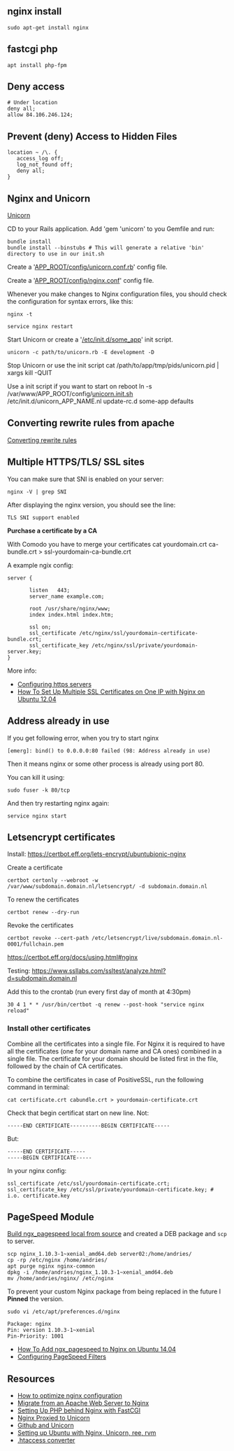 ## nginx install
    sudo apt-get install nginx

## fastcgi php

    apt install php-fpm

## Deny access

    # Under location
    deny all;
    allow 84.106.246.124;

## Prevent (deny) Access to Hidden Files

    location ~ /\. {
       access_log off;
       log_not_found off;
       deny all;
    }

## Nginx and Unicorn

[Unicorn](http://unicorn.bogomips.org/)

CD to your Rails application. Add  'gem 'unicorn' to you Gemfile and run:

    bundle install
    bundle install --binstubs # This will generate a relative 'bin' directory to use in our init.sh

Create a '[APP_ROOT/config/unicorn.conf.rb](../inzetrooster-app/blob/master/config/unicorn.conf.rb)' config file.

Create a '[APP_ROOT/config/nginx.conf](../inzetrooster-app/blob/master/config/nginx.conf)' config file.

Whenever you make changes to Nginx configuration files, you should check the configuration for syntax errors, like this:

    nginx -t

    service nginx restart

Start Unicorn or create a '[/etc/init.d/some_app](../inzetrooster-app/blob/master/config/unicorn.init.sh)' init script.

    unicorn -c path/to/unicorn.rb -E development -D

Stop Unicorn or use the init script
    cat /path/to/app/tmp/pids/unicorn.pid | xargs kill -QUIT

Use a init script if you want to start on reboot
    ln -s /var/www/APP_ROOT/config/[unicorn.init.sh](/pub/scripts/rails/unicorn.init.sh) /etc/init.d/unicorn_APP_NAME.nl
    update-rc.d some-app defaults

## Converting rewrite rules from apache

[Converting rewrite rules](http://nginx.org/en/docs/http/converting_rewrite_rules.html)

## Multiple HTTPS/TLS/ SSL sites

You can make sure that SNI is enabled on your server:

    nginx -V | grep SNI

After displaying the nginx version, you should see the line:

    TLS SNI support enabled

**Purchase a certificate by a CA**

With Comodo you have to merge your certificates
    cat yourdomain.crt ca-bundle.crt > ssl-yourdomain-ca-bundle.crt

A example ngix config:

    server {

           listen   443;
           server_name example.com;

           root /usr/share/nginx/www;
           index index.html index.htm;

           ssl on;
           ssl_certificate /etc/nginx/ssl/yourdomain-certificate-bundle.crt;
           ssl_certificate_key /etc/nginx/ssl/private/yourdomain-server.key;
    }

More info:
* [Configuring https servers](http://nginx.org/en/docs/http/configuring_https_servers.html)
* [How To Set Up Multiple SSL Certificates on One IP with Nginx on Ubuntu 12.04](https://www.digitalocean.com/community/tutorials/how-to-set-up-multiple-ssl-certificates-on-one-ip-with-nginx-on-ubuntu-12-04)

## Address already in use

If you get following error, when you try to start nginx

    [emerg]: bind() to 0.0.0.0:80 failed (98: Address already in use)

Then it means nginx or some other process is already using port 80.

You can kill it using:

    sudo fuser -k 80/tcp

And then try restarting nginx again:

    service nginx start

## Letsencrypt certificates

Install: <https://certbot.eff.org/lets-encrypt/ubuntubionic-nginx>

Create a certificate

    certbot certonly --webroot -w /var/www/subdomain.domain.nl/letsencrypt/ -d subdomain.domain.nl

To renew the certificates

    certbot renew --dry-run

Revoke the certificates

    certbot revoke --cert-path /etc/letsencrypt/live/subdomain.domain.nl-0001/fullchain.pem

<https://certbot.eff.org/docs/using.html#nginx>

Testing: <https://www.ssllabs.com/ssltest/analyze.html?d=subdomain.domain.nl>

Add this to the crontab (run every first day of month at 4:30pm)

    30 4 1 * * /usr/bin/certbot -q renew --post-hook "service nginx reload"


### Install other certificates

Combine all the certificates into a single file. For Nginx it is required to have all the certificates (one for your domain name and CA ones) combined in a single file. The certificate for your domain should be listed first in the file, followed by the chain of CA certificates.

To combine the certificates in case of PositiveSSL, run the following command in terminal:

    cat certificate.crt cabundle.crt > yourdomain-certificate.crt

Check that begin certificat start on new line. Not:

    -----END CERTIFICATE----------BEGIN CERTIFICATE-----

But:

    -----END CERTIFICATE-----
    -----BEGIN CERTIFICATE-----

In your nginx config:

    ssl_certificate /etc/ssl/yourdomain-certificate.crt;
    ssl_certificate_key /etc/ssl/private/yourdomain-certificate.key; # i.o. certificate.key

## PageSpeed Module

[Build ngx_pagespeed local from source](https://modpagespeed.com/doc/build_ngx_pagespeed_from_source) and created a DEB package and `scp` to server.

    scp nginx_1.10.3-1~xenial_amd64.deb server02:/home/andries/
    cp -rp /etc/nginx /home/andries/
    apt purge nginx nginx-common
    dpkg -i /home/andries/nginx_1.10.3-1~xenial_amd64.deb
    mv /home/andries/nginx/ /etc/nginx

To prevent your custom Nginx package from being replaced in the future I **Pinned** the version.

    sudo vi /etc/apt/preferences.d/nginx

    Package: nginx
    Pin: version 1.10.3-1~xenial
    Pin-Priority: 1001

* [How To Add ngx_pagespeed to Nginx on Ubuntu 14.04](https://www.digitalocean.com/community/tutorials/how-to-add-ngx_pagespeed-to-nginx-on-ubuntu-14-04)
* [Configuring PageSpeed Filters](https://www.modpagespeed.com/doc/config_filters)

## Resources
* [How to optimize nginx configuration](https://www.digitalocean.com/community/tutorials/how-to-optimize-nginx-configuration)
* [Migrate from an Apache Web Server to Nginx](https://www.digitalocean.com/community/articles/how-to-migrate-from-an-apache-web-server-to-nginx-on-an-ubuntu-vps)
* [Setting Up PHP behind Nginx with FastCGI](http://www.sitepoint.com/setting-up-php-behind-nginx-with-fastcgi/)
* [Nginx Proxied to Unicorn](http://recipes.sinatrarb.com/p/deployment/nginx_proxied_to_unicorn)
* [Github and Unicorn](https://github.com/blog/517-unicorn)
* [Setting up Ubuntu with Nginx, Unicorn, ree, rvm](http://tomkersten.com/articles/nginx-unicorn-rvm-server-setup/)
* [.htaccess converter](http://winginx.com/en/htaccess)


